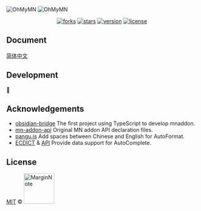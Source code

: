 ![OhMyMN](assets/banner1.png#gh-light-mode-only)
![OhMyMN](assets/banner2.png#gh-dark-mode-only)

<p align="center">
  <a href="https://github.com/marginnoteapp/ohmymn/network/members"><img src="https://img.shields.io/github/forks/marginnoteapp/ohmymn.svg?style=flat" alt="forks"></a>
  <a href="https://github.com/marginnoteapp/ohmymn/stargazers"><img src="https://img.shields.io/github/stars/marginnoteapp/ohmymn.svg?style=flat" alt="stars"></a>
  <a href="https://github.com/marginnoteapp/ohmymn/blob/main/package.json"><img src="https://img.shields.io/badge/version-v4.0.9-yellow" alt="version"></a>
  <a href="https://github.com/marginnoteapp/ohmymn/blob/main/LICENSE"><img src="https://img.shields.io/badge/license-MIT-yellow" alt="license"></a>
</p>

## Document

[简体中文](https://ohmymn.marginnote.cn/)

## Development

🚧

## Acknowledgements

- [obsidian-bridge](https://github.com/aidenlx/obsidian-bridge) The first project using TypeScript to develop mnaddon.
- [mn-addon-api](https://github.com/aidenlx/mn-addon-api) Original MN addon API declaration files.
- [pangu.js](https://github.com/vinta/pangu.js) Add spaces between Chinese and English for AutoFormat.
- [ECDICT](https://github.com/skywind3000/ECDICT) & [API](http://dict.e.opac.vip/dict.php) Provide data support for AutoComplete.

## License

<a href="https://github.com/marginnoteapp/ohmymn/blob/main/LICENSE">MIT</a> © <a href="https://github.com/marginnoteapp"><img src="https://testmnbbs.oss-cn-zhangjiakou.aliyuncs.com/pic/mn.png?x-oss-process=base_webp" alt="MarginNote" width="80"></a>
